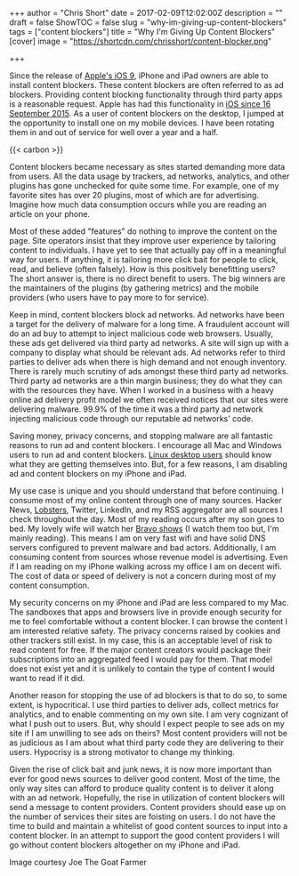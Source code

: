 +++
author = "Chris Short"
date = 2017-02-09T12:02:00Z
description = ""
draft = false
ShowTOC = false
slug = "why-im-giving-up-content-blockers"
tags = ["content blockers"]
title = "Why I'm Giving Up Content Blockers"
[cover]
image = "https://shortcdn.com/chrisshort/content-blocker.png"

+++

Since the release of [Apple's iOS 9](https://thenextweb.com/apple/2015/08/24/ios-9-content-blocking-will-transform-the-mobile-web-ive-tried-it/), iPhone and iPad owners are able to install content blockers. These content blockers are often referred to as ad blockers. Providing content blocking functionality through third party apps is a reasonable request. Apple has had this functionality in [iOS since 16 September 2015](https://en.wikipedia.org/wiki/IOS_9). As a user of content blockers on the desktop, I jumped at the opportunity to install one on my mobile devices. I have been rotating them in and out of service for well over a year and a half.

{{< carbon >}}

Content blockers became necessary as sites started demanding more data from users. All the data usage by trackers, ad networks, analytics, and other plugins has gone unchecked for quite some time. For example, one of my favorite sites has over 20 plugins, most of which are for advertising. Imagine how much data consumption occurs while you are reading an article on your phone.


Most of these added "features" do nothing to improve the content on the page. Site operators insist that they improve user experience by tailoring content to individuals. I have yet to see that actually pay off in a meaningful way for users. If anything, it is tailoring more click bait for people to click, read, and believe (often falsely). How is this positively benefitting users? The short answer is, there is no direct benefit to users. The big winners are the maintainers of the plugins (by gathering metrics) and the mobile providers (who users have to pay more to for service).

Keep in mind, content blockers block ad networks. Ad networks have been a target for the delivery of malware for a long time. A fraudulent account will do an ad buy to attempt to inject malicious code web browsers. Usually, these ads get delivered via third party ad networks. A site will sign up with a company to display what should be relevant ads. Ad networks refer to third parties to deliver ads when there is high demand and not enough inventory. There is rarely much scrutiny of ads amongst these third party ad networks. Third party ad networks are a thin margin business; they do what they can with the resources they have. When I worked in a business with a heavy online ad delivery profit model we often received notices that our sites were delivering malware. 99.9% of the time it was a third party ad network injecting malicious code through our reputable ad networks' code.

Saving money, privacy concerns, and stopping malware are all fantastic reasons to run ad and content blockers. I encourage all Mac and Windows users to run ad and content blockers. [Linux desktop users](https://blog.jessfraz.com/) should know what they are getting themselves into. But, for a few reasons, I am disabling ad and content blockers on my iPhone and iPad.

My use case is unique and you should understand that before continuing. I consume most of my online content through one of many sources. Hacker News, [Lobsters](https://lobste.rs/), Twitter, LinkedIn, and my RSS aggregator are all sources I check throughout the day. Most of my reading occurs after my son goes to bed. My lovely wife will watch her [Bravo shows](http://www.bravotv.com/shows) (I watch them too but, I'm mainly reading). This means I am on very fast wifi and have solid DNS servers configured to prevent malware and bad actors. Additionally, I am consuming content from sources whose revenue model is advertising. Even if I am reading on my iPhone walking across my office I am on decent wifi. The cost of data or speed of delivery is not a concern during most of my content consumption.

My security concerns on my iPhone and iPad are less compared to my Mac. The sandboxes that apps and browsers live in provide enough security for me to feel comfortable without a content blocker. I can browse the content I am interested relative safety. The privacy concerns raised by cookies and other trackers still exist. In my case, this is an acceptable level of risk to read content for free. If the major content creators would package their subscriptions into an aggregated feed I would pay for them. That model does not exist yet and it is unlikely to contain the type of content I would want to read if it did.

Another reason for stopping the use of ad blockers is that to do so, to some extent, is hypocritical. I use third parties to deliver ads, collect metrics for analytics, and to enable commenting on my own site. I am very cognizant of what I push out to users. But, why should I expect people to see ads on my site if I am unwilling to see ads on theirs? Most content providers will not be as judicious as I am about what third party code they are delivering to their users. Hypocrisy is a strong motivator to change my thinking.

Given the rise of click bait and junk news, it is now more important than ever for good news sources to deliver good content. Most of the time, the only way sites can afford to produce quality content is to deliver it along with an ad network. Hopefully, the rise in utilization of content blockers will send a message to content providers. Content providers should ease up on the number of services their sites are foisting on users. I do not have the time to build and maintain a whitelist of good content sources to input into a content blocker. In an attempt to support the good content providers I will go without content blockers altogether on my iPhone and iPad.

Image courtesy Joe The Goat Farmer
